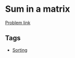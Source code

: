 # Sum in a matrix

[Problem link](https://leetcode.com/problems/sum-in-a-matrix/)

## Tags

* [Sorting](/README.md#Sorting)
